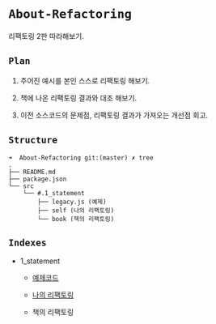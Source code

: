 # `About-Refactoring`

리팩토링 2판 따라해보기.

## `Plan`

1. 주어진 예시를 본인 스스로 리팩토링 해보기.
   
2. 책에 나온 리팩토링 결과와 대조 해보기.
   
3. 이전 소스코드의 문제점, 리팩토링 결과가 가져오는 개선점 회고.

## `Structure`

```
➜  About-Refactoring git:(master) ✗ tree         
.
├── README.md
├── package.json
└── src
    └── #.1_statement
        ├── legacy.js (예제)
        ├── self (나의 리팩토링)
        └── book (책의 리팩토링)
```

## `Indexes`

- 1_statement

  - [예제코드](https://github.com/HamSungJun/About-Refactoring/blob/master/src/1_statement/legacy.js)
  
  - [나의 리팩토링](https://github.com/HamSungJun/About-Refactoring/blob/master/src/1_statement/self/index.js)
  
  - 책의 리팩토링
